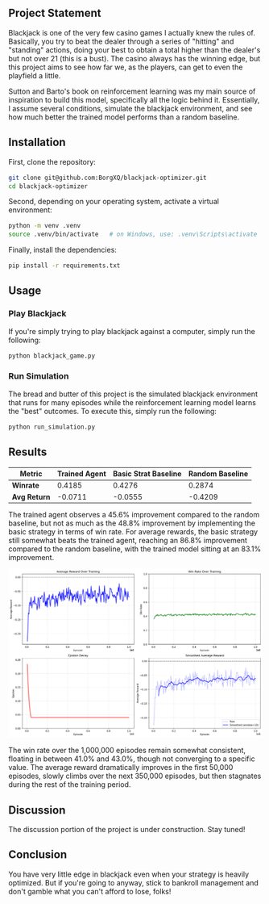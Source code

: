 ## Project Statement

Blackjack is one of the very few casino games I actually knew the rules of. Basically, you try to beat the dealer through a series of "hitting" and "standing" actions, doing your best to obtain a total higher than the dealer's but not over 21 (this is a bust). The casino always has the winning edge, but this project aims to see how far we, as the players, can get to even the playfield a little.

Sutton and Barto's book on reinforcement learning was my main source of inspiration to build this model, specifically all the logic behind it. Essentially, I assume several conditions, simulate the blackjack environment, and see how much better the trained model performs than a random baseline.

## Installation

First, clone the repository:

```bash
git clone git@github.com:BorgXQ/blackjack-optimizer.git
cd blackjack-optimizer
```
Second, depending on your operating system, activate a virtual environment:

```bash
python -m venv .venv
source .venv/bin/activate   # on Windows, use: .venv\Scripts\activate
```

Finally, install the dependencies:

```bash
pip install -r requirements.txt
```

## Usage

### Play Blackjack

If you're simply trying to play blackjack against a computer, simply run the following:

```bash
python blackjack_game.py
```

### Run Simulation

The bread and butter of this project is the simulated blackjack environment that runs for many episodes while the reinforcement learning model learns the "best" outcomes. To execute this, simply run the following:

```bash
python run_simulation.py
```

## Results

| **Metric** | **Trained Agent** | **Basic Strat Baseline** | **Random Baseline** |
|-----------|------|-------------|---------|
| **Winrate** | 0.4185 | 0.4276 | 0.2874 |
| **Avg Return** | -0.0711 | -0.0555 | -0.4209 |

The trained agent observes a 45.6% improvement compared to the random baseline, but not as much as the 48.8% improvement by implementing the basic strategy in terms of win rate. For average rewards, the basic strategy still somewhat beats the trained agent, reaching an 86.8% improvement compared to the random baseline, with the trained model sitting at an 83.1% improvement.

<img src="raw/training_progress.png" alt="Plots for rewards, winrate, and epsilon decay over 1 mil episodes" width="600" style="text-align: center;"> <br>

The win rate over the 1,000,000 episodes remain somewhat consistent, floating in between 41.0% and 43.0%, though not converging to a specific value. The average reward dramatically improves in the first 50,000 episodes, slowly climbs over the next 350,000 episodes, but then stagnates during the rest of the training period.

## Discussion

The discussion portion of the project is under construction. Stay tuned!

## Conclusion

You have very little edge in blackjack even when your strategy is heavily optimized. But if you're going to anyway, stick to bankroll management and don't gamble what you can't afford to lose, folks!